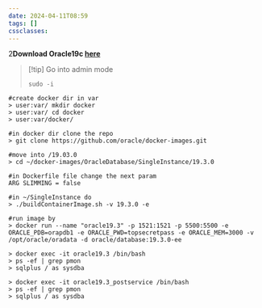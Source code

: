 ```yaml
---
date: 2024-04-11T08:59
tags: []
cssclasses:
---
```

2**Download Oracle19c [here](https://www.oracle.com/database/technologies/oracle-database-software-downloads.html)**

>[!tip] Go into admin mode
>
>```
> sudo -i
> ```

```
#create docker dir in var
> user:var/ mkdir docker
> user:var/ cd docker
> user:var/docker/ 
```

```
#in docker dir clone the repo
> git clone https://github.com/oracle/docker-images.git
```

```
#move into /19.03.0
> cd ~/docker-images/OracleDatabase/SingleInstance/19.3.0
```

```
#in Dockerfile file change the next param
ARG SLIMMING = false
```

```
#in ~/SingleInstance do
> ./buildContainerImage.sh -v 19.3.0 -e
```

```
#run image by
> docker run --name "oracle19.3" -p 1521:1521 -p 5500:5500 -e ORACLE_PDB=orapdb1 -e ORACLE_PWD=topsecretpass -e ORACLE_MEM=3000 -v /opt/oracle/oradata -d oracle/database:19.3.0-ee
```

```
> docker exec -it oracle19.3 /bin/bash
> ps -ef | grep pmon
> sqlplus / as sysdba
```

```
> docker exec -it oracle19.3_postservice /bin/bash
> ps -ef | grep pmon
> sqlplus / as sysdba
```
